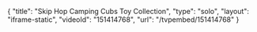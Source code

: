 {
    "title": "Skip Hop Camping Cubs Toy Collection",
    "type": "solo",
    "layout": "iframe-static",
    "videoId": "151414768",
    "url": "\/tvpembed\/151414768"
}